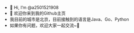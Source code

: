 - 👋 Hi, I’m @a2501521908
- 👀 欢迎你来到我的Github主页
- 我目前的城市是北京，目前接触到的语言是Java、Go、Python
- 如果你有问题，欢迎大家一起交流~🙂

<!---
a2501521908/a2501521908 is a ✨ special ✨ repository because its `README.md` (this file) appears on your GitHub profile.
You can click the Preview link to take a look at your changes.
--->

